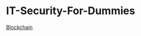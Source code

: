 # IT-Security-For-Dummies

[Blockchain](https://github.com/TheCountOfPeru/IT-Security-For-Dummies/blob/master/Blockchain.md)
